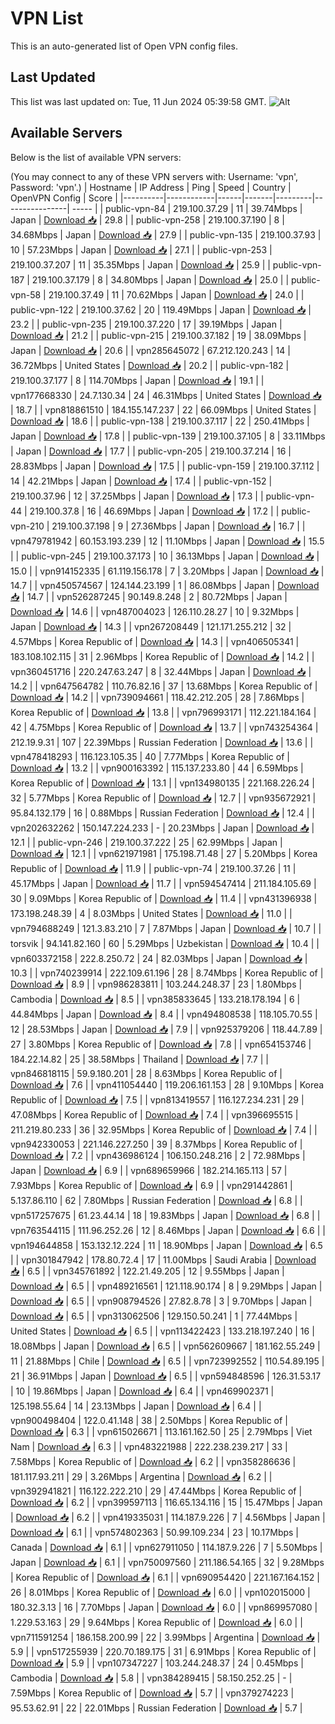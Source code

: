 # VPN List

This is an auto-generated list of Open VPN config files.

## Last Updated

This list was last updated on: Tue, 11 Jun 2024 05:39:58 GMT.
![Alt](https://repobeats.axiom.co/api/embed/186b98318ef1479477931607c1ad7d823f12451f.svg "Repobeats analytics image")

## Available Servers

Below is the list of available VPN servers:

(You may connect to any of these VPN servers with: Username: 'vpn', Password: 'vpn'.)
| Hostname | IP Address | Ping | Speed | Country | OpenVPN Config | Score |
|----------|------------|------|-------|---------|----------------| ----- |
| public-vpn-84 | 219.100.37.29 | 11 | 39.74Mbps | Japan | [Download 📥](./configs/server_0_JP.ovpn) | 29.8 |
| public-vpn-258 | 219.100.37.190 | 8 | 34.68Mbps | Japan | [Download 📥](./configs/server_1_JP.ovpn) | 27.9 |
| public-vpn-135 | 219.100.37.93 | 10 | 57.23Mbps | Japan | [Download 📥](./configs/server_2_JP.ovpn) | 27.1 |
| public-vpn-253 | 219.100.37.207 | 11 | 35.35Mbps | Japan | [Download 📥](./configs/server_3_JP.ovpn) | 25.9 |
| public-vpn-187 | 219.100.37.179 | 8 | 34.80Mbps | Japan | [Download 📥](./configs/server_4_JP.ovpn) | 25.0 |
| public-vpn-58 | 219.100.37.49 | 11 | 70.62Mbps | Japan | [Download 📥](./configs/server_5_JP.ovpn) | 24.0 |
| public-vpn-122 | 219.100.37.62 | 20 | 119.49Mbps | Japan | [Download 📥](./configs/server_6_JP.ovpn) | 23.2 |
| public-vpn-235 | 219.100.37.220 | 17 | 39.19Mbps | Japan | [Download 📥](./configs/server_7_JP.ovpn) | 21.2 |
| public-vpn-215 | 219.100.37.182 | 19 | 38.09Mbps | Japan | [Download 📥](./configs/server_8_JP.ovpn) | 20.6 |
| vpn285645072 | 67.212.120.243 | 14 | 36.72Mbps | United States | [Download 📥](./configs/server_9_US.ovpn) | 20.2 |
| public-vpn-182 | 219.100.37.177 | 8 | 114.70Mbps | Japan | [Download 📥](./configs/server_10_JP.ovpn) | 19.1 |
| vpn177668330 | 24.7.130.34 | 24 | 46.31Mbps | United States | [Download 📥](./configs/server_11_US.ovpn) | 18.7 |
| vpn818861510 | 184.155.147.237 | 22 | 66.09Mbps | United States | [Download 📥](./configs/server_12_US.ovpn) | 18.6 |
| public-vpn-138 | 219.100.37.117 | 22 | 250.41Mbps | Japan | [Download 📥](./configs/server_13_JP.ovpn) | 17.8 |
| public-vpn-139 | 219.100.37.105 | 8 | 33.11Mbps | Japan | [Download 📥](./configs/server_14_JP.ovpn) | 17.7 |
| public-vpn-205 | 219.100.37.214 | 16 | 28.83Mbps | Japan | [Download 📥](./configs/server_15_JP.ovpn) | 17.5 |
| public-vpn-159 | 219.100.37.112 | 14 | 42.21Mbps | Japan | [Download 📥](./configs/server_16_JP.ovpn) | 17.4 |
| public-vpn-152 | 219.100.37.96 | 12 | 37.25Mbps | Japan | [Download 📥](./configs/server_17_JP.ovpn) | 17.3 |
| public-vpn-44 | 219.100.37.8 | 16 | 46.69Mbps | Japan | [Download 📥](./configs/server_18_JP.ovpn) | 17.2 |
| public-vpn-210 | 219.100.37.198 | 9 | 27.36Mbps | Japan | [Download 📥](./configs/server_19_JP.ovpn) | 16.7 |
| vpn479781942 | 60.153.193.239 | 12 | 11.10Mbps | Japan | [Download 📥](./configs/server_20_JP.ovpn) | 15.5 |
| public-vpn-245 | 219.100.37.173 | 10 | 36.13Mbps | Japan | [Download 📥](./configs/server_21_JP.ovpn) | 15.0 |
| vpn914152335 | 61.119.156.178 | 7 | 3.20Mbps | Japan | [Download 📥](./configs/server_22_JP.ovpn) | 14.7 |
| vpn450574567 | 124.144.23.199 | 1 | 86.08Mbps | Japan | [Download 📥](./configs/server_23_JP.ovpn) | 14.7 |
| vpn526287245 | 90.149.8.248 | 2 | 80.72Mbps | Japan | [Download 📥](./configs/server_24_JP.ovpn) | 14.6 |
| vpn487004023 | 126.110.28.27 | 10 | 9.32Mbps | Japan | [Download 📥](./configs/server_25_JP.ovpn) | 14.3 |
| vpn267208449 | 121.171.255.212 | 32 | 4.57Mbps | Korea Republic of | [Download 📥](./configs/server_26_KR.ovpn) | 14.3 |
| vpn406505341 | 183.108.102.115 | 31 | 2.96Mbps | Korea Republic of | [Download 📥](./configs/server_27_KR.ovpn) | 14.2 |
| vpn360451716 | 220.247.63.247 | 8 | 32.44Mbps | Japan | [Download 📥](./configs/server_28_JP.ovpn) | 14.2 |
| vpn647564782 | 110.76.82.16 | 37 | 13.68Mbps | Korea Republic of | [Download 📥](./configs/server_29_KR.ovpn) | 14.2 |
| vpn739094661 | 118.42.212.205 | 28 | 7.86Mbps | Korea Republic of | [Download 📥](./configs/server_30_KR.ovpn) | 13.8 |
| vpn796993171 | 112.221.184.164 | 42 | 4.75Mbps | Korea Republic of | [Download 📥](./configs/server_31_KR.ovpn) | 13.7 |
| vpn743254364 | 212.19.9.31 | 107 | 22.39Mbps | Russian Federation | [Download 📥](./configs/server_32_RU.ovpn) | 13.6 |
| vpn478418293 | 116.123.105.35 | 40 | 7.77Mbps | Korea Republic of | [Download 📥](./configs/server_33_KR.ovpn) | 13.2 |
| vpn900163392 | 115.137.233.80 | 44 | 6.59Mbps | Korea Republic of | [Download 📥](./configs/server_34_KR.ovpn) | 13.1 |
| vpn134980135 | 221.168.226.24 | 32 | 5.77Mbps | Korea Republic of | [Download 📥](./configs/server_35_KR.ovpn) | 12.7 |
| vpn935672921 | 95.84.132.179 | 16 | 0.88Mbps | Russian Federation | [Download 📥](./configs/server_36_RU.ovpn) | 12.4 |
| vpn202632262 | 150.147.224.233 | - | 20.23Mbps | Japan | [Download 📥](./configs/server_37_JP.ovpn) | 12.1 |
| public-vpn-246 | 219.100.37.222 | 25 | 62.99Mbps | Japan | [Download 📥](./configs/server_38_JP.ovpn) | 12.1 |
| vpn621971981 | 175.198.71.48 | 27 | 5.20Mbps | Korea Republic of | [Download 📥](./configs/server_39_KR.ovpn) | 11.9 |
| public-vpn-74 | 219.100.37.26 | 11 | 45.17Mbps | Japan | [Download 📥](./configs/server_40_JP.ovpn) | 11.7 |
| vpn594547414 | 211.184.105.69 | 30 | 9.09Mbps | Korea Republic of | [Download 📥](./configs/server_41_KR.ovpn) | 11.4 |
| vpn431396938 | 173.198.248.39 | 4 | 8.03Mbps | United States | [Download 📥](./configs/server_42_US.ovpn) | 11.0 |
| vpn794688249 | 121.3.83.210 | 7 | 7.87Mbps | Japan | [Download 📥](./configs/server_43_JP.ovpn) | 10.7 |
| torsvik | 94.141.82.160 | 60 | 5.29Mbps | Uzbekistan | [Download 📥](./configs/server_44_UZ.ovpn) | 10.4 |
| vpn603372158 | 222.8.250.72 | 24 | 82.03Mbps | Japan | [Download 📥](./configs/server_45_JP.ovpn) | 10.3 |
| vpn740239914 | 222.109.61.196 | 28 | 8.74Mbps | Korea Republic of | [Download 📥](./configs/server_46_KR.ovpn) | 8.9 |
| vpn986283811 | 103.244.248.37 | 23 | 1.80Mbps | Cambodia | [Download 📥](./configs/server_47_KH.ovpn) | 8.5 |
| vpn385833645 | 133.218.178.194 | 6 | 44.84Mbps | Japan | [Download 📥](./configs/server_48_JP.ovpn) | 8.4 |
| vpn494808538 | 118.105.70.55 | 12 | 28.53Mbps | Japan | [Download 📥](./configs/server_49_JP.ovpn) | 7.9 |
| vpn925379206 | 118.44.7.89 | 27 | 3.80Mbps | Korea Republic of | [Download 📥](./configs/server_50_KR.ovpn) | 7.8 |
| vpn654153746 | 184.22.14.82 | 25 | 38.58Mbps | Thailand | [Download 📥](./configs/server_51_TH.ovpn) | 7.7 |
| vpn846818115 | 59.9.180.201 | 28 | 8.63Mbps | Korea Republic of | [Download 📥](./configs/server_52_KR.ovpn) | 7.6 |
| vpn411054440 | 119.206.161.153 | 28 | 9.10Mbps | Korea Republic of | [Download 📥](./configs/server_53_KR.ovpn) | 7.5 |
| vpn813419557 | 116.127.234.231 | 29 | 47.08Mbps | Korea Republic of | [Download 📥](./configs/server_54_KR.ovpn) | 7.4 |
| vpn396695515 | 211.219.80.233 | 36 | 32.95Mbps | Korea Republic of | [Download 📥](./configs/server_55_KR.ovpn) | 7.4 |
| vpn942330053 | 221.146.227.250 | 39 | 8.37Mbps | Korea Republic of | [Download 📥](./configs/server_56_KR.ovpn) | 7.2 |
| vpn436986124 | 106.150.248.216 | 2 | 72.98Mbps | Japan | [Download 📥](./configs/server_57_JP.ovpn) | 6.9 |
| vpn689659966 | 182.214.165.113 | 57 | 7.93Mbps | Korea Republic of | [Download 📥](./configs/server_58_KR.ovpn) | 6.9 |
| vpn291442861 | 5.137.86.110 | 62 | 7.80Mbps | Russian Federation | [Download 📥](./configs/server_59_RU.ovpn) | 6.8 |
| vpn517257675 | 61.23.44.14 | 18 | 19.83Mbps | Japan | [Download 📥](./configs/server_60_JP.ovpn) | 6.8 |
| vpn763544115 | 111.96.252.26 | 12 | 8.46Mbps | Japan | [Download 📥](./configs/server_61_JP.ovpn) | 6.6 |
| vpn194644858 | 153.132.12.224 | 11 | 18.90Mbps | Japan | [Download 📥](./configs/server_62_JP.ovpn) | 6.5 |
| vpn301847942 | 178.80.72.4 | 17 | 11.00Mbps | Saudi Arabia | [Download 📥](./configs/server_63_SA.ovpn) | 6.5 |
| vpn345761892 | 122.21.49.205 | 12 | 9.55Mbps | Japan | [Download 📥](./configs/server_64_JP.ovpn) | 6.5 |
| vpn489216561 | 121.118.90.174 | 8 | 9.29Mbps | Japan | [Download 📥](./configs/server_65_JP.ovpn) | 6.5 |
| vpn908794526 | 27.82.8.78 | 3 | 9.70Mbps | Japan | [Download 📥](./configs/server_66_JP.ovpn) | 6.5 |
| vpn313062506 | 129.150.50.241 | 1 | 77.44Mbps | United States | [Download 📥](./configs/server_67_US.ovpn) | 6.5 |
| vpn113422423 | 133.218.197.240 | 16 | 18.08Mbps | Japan | [Download 📥](./configs/server_68_JP.ovpn) | 6.5 |
| vpn562609667 | 181.162.55.249 | 11 | 21.88Mbps | Chile | [Download 📥](./configs/server_69_CL.ovpn) | 6.5 |
| vpn723992552 | 110.54.89.195 | 21 | 36.91Mbps | Japan | [Download 📥](./configs/server_70_JP.ovpn) | 6.5 |
| vpn594848596 | 126.31.53.17 | 10 | 19.86Mbps | Japan | [Download 📥](./configs/server_71_JP.ovpn) | 6.4 |
| vpn469902371 | 125.198.55.64 | 14 | 23.13Mbps | Japan | [Download 📥](./configs/server_72_JP.ovpn) | 6.4 |
| vpn900498404 | 122.0.41.148 | 38 | 2.50Mbps | Korea Republic of | [Download 📥](./configs/server_73_KR.ovpn) | 6.3 |
| vpn615026671 | 113.161.162.50 | 25 | 2.79Mbps | Viet Nam | [Download 📥](./configs/server_74_VN.ovpn) | 6.3 |
| vpn483221988 | 222.238.239.217 | 33 | 7.58Mbps | Korea Republic of | [Download 📥](./configs/server_75_KR.ovpn) | 6.2 |
| vpn358286636 | 181.117.93.211 | 29 | 3.26Mbps | Argentina | [Download 📥](./configs/server_76_AR.ovpn) | 6.2 |
| vpn392941821 | 116.122.222.210 | 29 | 47.44Mbps | Korea Republic of | [Download 📥](./configs/server_77_KR.ovpn) | 6.2 |
| vpn399597113 | 116.65.134.116 | 15 | 15.47Mbps | Japan | [Download 📥](./configs/server_78_JP.ovpn) | 6.2 |
| vpn419335031 | 114.187.9.226 | 7 | 4.56Mbps | Japan | [Download 📥](./configs/server_79_JP.ovpn) | 6.1 |
| vpn574802363 | 50.99.109.234 | 23 | 10.17Mbps | Canada | [Download 📥](./configs/server_80_CA.ovpn) | 6.1 |
| vpn627911050 | 114.187.9.226 | 7 | 5.50Mbps | Japan | [Download 📥](./configs/server_81_JP.ovpn) | 6.1 |
| vpn750097560 | 211.186.54.165 | 32 | 9.28Mbps | Korea Republic of | [Download 📥](./configs/server_82_KR.ovpn) | 6.1 |
| vpn690954420 | 221.167.164.152 | 26 | 8.01Mbps | Korea Republic of | [Download 📥](./configs/server_83_KR.ovpn) | 6.0 |
| vpn102015000 | 180.32.3.13 | 16 | 7.70Mbps | Japan | [Download 📥](./configs/server_84_JP.ovpn) | 6.0 |
| vpn869957080 | 1.229.53.163 | 29 | 9.64Mbps | Korea Republic of | [Download 📥](./configs/server_85_KR.ovpn) | 6.0 |
| vpn711591254 | 186.158.200.99 | 22 | 3.99Mbps | Argentina | [Download 📥](./configs/server_86_AR.ovpn) | 5.9 |
| vpn517255939 | 220.70.189.175 | 31 | 6.91Mbps | Korea Republic of | [Download 📥](./configs/server_87_KR.ovpn) | 5.9 |
| vpn107347227 | 103.244.248.37 | 24 | 0.45Mbps | Cambodia | [Download 📥](./configs/server_88_KH.ovpn) | 5.8 |
| vpn384289415 | 58.150.252.25 | - | 7.59Mbps | Korea Republic of | [Download 📥](./configs/server_89_KR.ovpn) | 5.7 |
| vpn379274223 | 95.53.62.91 | 22 | 22.01Mbps | Russian Federation | [Download 📥](./configs/server_90_RU.ovpn) | 5.7 |
